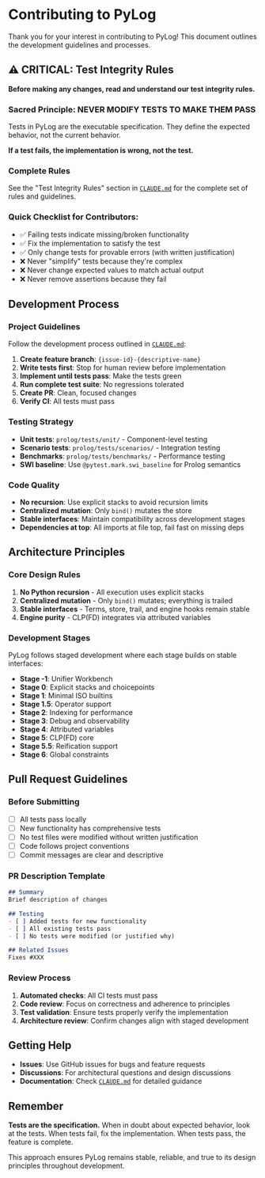 # Contributing to PyLog

Thank you for your interest in contributing to PyLog! This document outlines the development guidelines and processes.

## ⚠️ CRITICAL: Test Integrity Rules

**Before making any changes, read and understand our test integrity rules.**

### Sacred Principle: NEVER MODIFY TESTS TO MAKE THEM PASS

Tests in PyLog are the executable specification. They define the expected behavior, not the current behavior.

**If a test fails, the implementation is wrong, not the test.**

### Complete Rules
See the "Test Integrity Rules" section in [`CLAUDE.md`](./CLAUDE.md) for the complete set of rules and guidelines.

### Quick Checklist for Contributors:
- ✅ Failing tests indicate missing/broken functionality
- ✅ Fix the implementation to satisfy the test
- ✅ Only change tests for provable errors (with written justification)
- ❌ Never "simplify" tests because they're complex
- ❌ Never change expected values to match actual output
- ❌ Never remove assertions because they fail

## Development Process

### Project Guidelines
Follow the development process outlined in [`CLAUDE.md`](./CLAUDE.md):

1. **Create feature branch**: `{issue-id}-{descriptive-name}`
2. **Write tests first**: Stop for human review before implementation
3. **Implement until tests pass**: Make the tests green
4. **Run complete test suite**: No regressions tolerated
5. **Create PR**: Clean, focused changes
6. **Verify CI**: All tests must pass

### Testing Strategy
- **Unit tests**: `prolog/tests/unit/` - Component-level testing
- **Scenario tests**: `prolog/tests/scenarios/` - Integration testing
- **Benchmarks**: `prolog/tests/benchmarks/` - Performance testing
- **SWI baseline**: Use `@pytest.mark.swi_baseline` for Prolog semantics

### Code Quality
- **No recursion**: Use explicit stacks to avoid recursion limits
- **Centralized mutation**: Only `bind()` mutates the store
- **Stable interfaces**: Maintain compatibility across development stages
- **Dependencies at top**: All imports at file top, fail fast on missing deps

## Architecture Principles

### Core Design Rules
1. **No Python recursion** - All execution uses explicit stacks
2. **Centralized mutation** - Only `bind()` mutates; everything is trailed
3. **Stable interfaces** - Terms, store, trail, and engine hooks remain stable
4. **Engine purity** - CLP(FD) integrates via attributed variables

### Development Stages
PyLog follows staged development where each stage builds on stable interfaces:
- **Stage -1**: Unifier Workbench
- **Stage 0**: Explicit stacks and choicepoints
- **Stage 1**: Minimal ISO builtins
- **Stage 1.5**: Operator support
- **Stage 2**: Indexing for performance
- **Stage 3**: Debug and observability
- **Stage 4**: Attributed variables
- **Stage 5**: CLP(FD) core
- **Stage 5.5**: Reification support
- **Stage 6**: Global constraints

## Pull Request Guidelines

### Before Submitting
- [ ] All tests pass locally
- [ ] New functionality has comprehensive tests
- [ ] No test files were modified without written justification
- [ ] Code follows project conventions
- [ ] Commit messages are clear and descriptive

### PR Description Template
```markdown
## Summary
Brief description of changes

## Testing
- [ ] Added tests for new functionality
- [ ] All existing tests pass
- [ ] No tests were modified (or justified why)

## Related Issues
Fixes #XXX
```

### Review Process
1. **Automated checks**: All CI tests must pass
2. **Code review**: Focus on correctness and adherence to principles
3. **Test validation**: Ensure tests properly verify the implementation
4. **Architecture review**: Confirm changes align with staged development

## Getting Help

- **Issues**: Use GitHub issues for bugs and feature requests
- **Discussions**: For architectural questions and design discussions
- **Documentation**: Check [`CLAUDE.md`](./CLAUDE.md) for detailed guidance

## Remember

**Tests are the specification.** When in doubt about expected behavior, look at the tests. When tests fail, fix the implementation. When tests pass, the feature is complete.

This approach ensures PyLog remains stable, reliable, and true to its design principles throughout development.